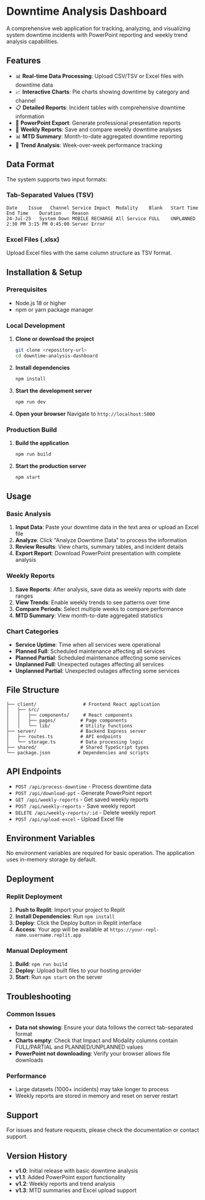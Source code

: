 # Downtime Analysis Dashboard

A comprehensive web application for tracking, analyzing, and visualizing system downtime incidents with PowerPoint reporting and weekly trend analysis capabilities.

## Features

- 📊 **Real-time Data Processing**: Upload CSV/TSV or Excel files with downtime data
- 📈 **Interactive Charts**: Pie charts showing downtime by category and channel
- 📋 **Detailed Reports**: Incident tables with comprehensive downtime information  
- 📑 **PowerPoint Export**: Generate professional presentation reports
- 📅 **Weekly Reports**: Save and compare weekly downtime analyses
- 📊 **MTD Summary**: Month-to-date aggregated downtime reporting
- 🔄 **Trend Analysis**: Week-over-week performance tracking

## Data Format

The system supports two input formats:

### Tab-Separated Values (TSV)
```
Date	Issue	Channel	Service	Impact	Modality	Blank	Start Time	End Time	Duration	Reason
24-Jul-25	System Down	MOBILE RECHARGE	All Service	FULL	UNPLANNED		2:30 PM	3:15 PM	0:45:00	Server Error
```

### Excel Files (.xlsx)
Upload Excel files with the same column structure as TSV format.

## Installation & Setup

### Prerequisites
- Node.js 18 or higher
- npm or yarn package manager

### Local Development

1. **Clone or download the project**
   ```bash
   git clone <repository-url>
   cd downtime-analysis-dashboard
   ```

2. **Install dependencies**
   ```bash
   npm install
   ```

3. **Start the development server**
   ```bash
   npm run dev
   ```

4. **Open your browser**
   Navigate to `http://localhost:5000`

### Production Build

1. **Build the application**
   ```bash
   npm run build
   ```

2. **Start the production server**
   ```bash
   npm start
   ```

## Usage

### Basic Analysis
1. **Input Data**: Paste your downtime data in the text area or upload an Excel file
2. **Analyze**: Click "Analyze Downtime Data" to process the information
3. **Review Results**: View charts, summary tables, and incident details
4. **Export Report**: Download PowerPoint presentation with complete analysis

### Weekly Reports
1. **Save Reports**: After analysis, save data as weekly reports with date ranges
2. **View Trends**: Enable weekly trends to see patterns over time
3. **Compare Periods**: Select multiple weeks to compare performance
4. **MTD Summary**: View month-to-date aggregated statistics

### Chart Categories
- **Service Uptime**: Time when all services were operational
- **Planned Full**: Scheduled maintenance affecting all services
- **Planned Partial**: Scheduled maintenance affecting some services  
- **Unplanned Full**: Unexpected outages affecting all services
- **Unplanned Partial**: Unexpected outages affecting some services

## File Structure

```
├── client/                 # Frontend React application
│   ├── src/
│   │   ├── components/     # React components
│   │   ├── pages/         # Page components
│   │   └── lib/           # Utility functions
├── server/                # Backend Express server
│   ├── routes.ts          # API endpoints
│   └── storage.ts         # Data processing logic
├── shared/                # Shared TypeScript types
└── package.json          # Dependencies and scripts
```

## API Endpoints

- `POST /api/process-downtime` - Process downtime data
- `POST /api/download-ppt` - Generate PowerPoint report
- `GET /api/weekly-reports` - Get saved weekly reports
- `POST /api/weekly-reports` - Save weekly report
- `DELETE /api/weekly-reports/:id` - Delete weekly report
- `POST /api/upload-excel` - Upload Excel file

## Environment Variables

No environment variables are required for basic operation. The application uses in-memory storage by default.

## Deployment

### Replit Deployment
1. **Push to Replit**: Import your project to Replit
2. **Install Dependencies**: Run `npm install`
3. **Deploy**: Click the Deploy button in Replit interface
4. **Access**: Your app will be available at `https://your-repl-name.username.replit.app`

### Manual Deployment
1. **Build**: `npm run build`
2. **Deploy**: Upload built files to your hosting provider
3. **Start**: Run `npm start` on the server

## Troubleshooting

### Common Issues
- **Data not showing**: Ensure your data follows the correct tab-separated format
- **Charts empty**: Check that Impact and Modality columns contain FULL/PARTIAL and PLANNED/UNPLANNED values
- **PowerPoint not downloading**: Verify your browser allows file downloads

### Performance
- Large datasets (1000+ incidents) may take longer to process
- Weekly reports are stored in memory and reset on server restart

## Support

For issues and feature requests, please check the documentation or contact support.

## Version History

- **v1.0**: Initial release with basic downtime analysis
- **v1.1**: Added PowerPoint export functionality  
- **v1.2**: Weekly reports and trend analysis
- **v1.3**: MTD summaries and Excel upload support
